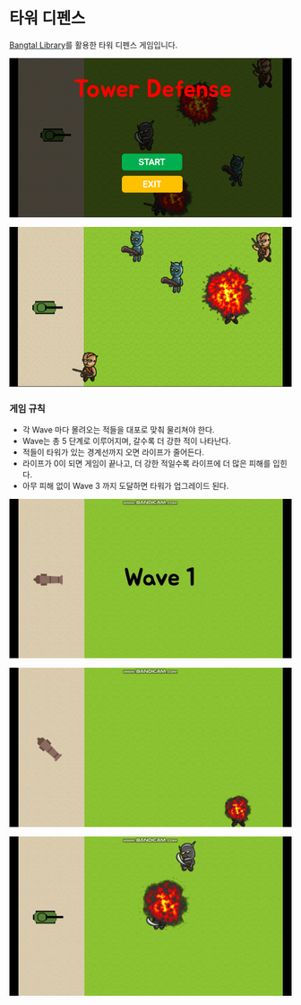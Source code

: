 # 타워 디펜스

[Bangtal Library](https://cafe.naver.com/bangtal)를 활용한 타워 디펜스 게임입니다.

![1.png](docs/1.PNG)

![2.png](docs/2.PNG)

### 게임 규칙

- 각 Wave 마다 몰려오는 적들을 대포로 맞춰 물리쳐야 한다.
- Wave는 총 5 단계로 이루어지며, 갈수록 더 강한 적이 나타난다.
- 적들이 타워가 있는 경계선까지 오면 라이프가 줄어든다.
- 라이프가 0이 되면 게임이 끝나고, 더 강한 적일수록 라이프에 더 많은 피해를 입힌다.
- 아무 피해 없이 Wave 3 까지 도달하면 타워가 업그레이드 된다.

![3.gif](docs/3.gif)

![4.gif](docs/4.gif)

![5.gif](docs/5.gif)
